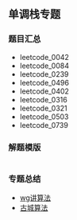## 单调栈专题
### 题目汇总
- leetcode_0042
- leetcode_0084
- leetcode_0239
- leetcode_0496
- leetcode_0402
- leetcode_0316
- leetcode_0321
- leetcode_0503
- leetcode_0739

### 解题模版
```go

```

### 专题总结
- [wg讲算法](https://www.bilibili.com/video/BV1MA411T7YR?from=search&seid=12857983768183582648&spm_id_from=333.337.0.0)
- [古城算法](https://www.bilibili.com/video/BV17z4y1y7tS?spm_id_from=333.999.0.0)